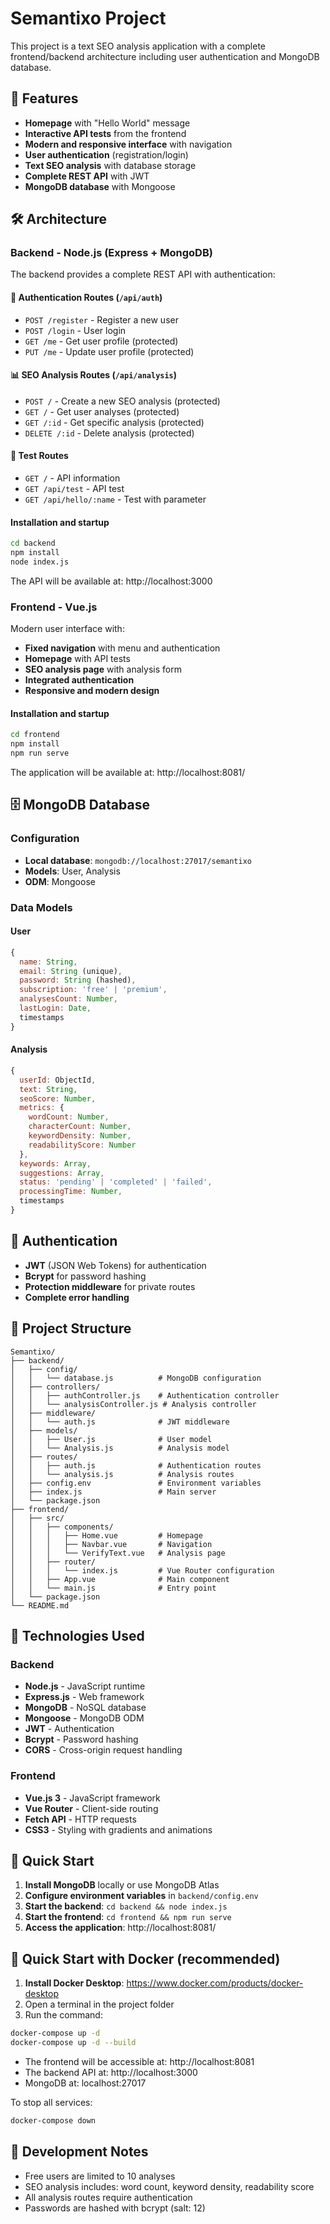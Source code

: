 # Semantixo Project 

This project is a text SEO analysis application with a complete frontend/backend architecture including user authentication and MongoDB database.

## 🚀 Features

- **Homepage** with "Hello World" message
- **Interactive API tests** from the frontend
- **Modern and responsive interface** with navigation
- **User authentication** (registration/login)
- **Text SEO analysis** with database storage
- **Complete REST API** with JWT
- **MongoDB database** with Mongoose

## 🛠️ Architecture

### Backend - Node.js (Express + MongoDB)

The backend provides a complete REST API with authentication:

#### 🔐 **Authentication Routes** (`/api/auth`)
- `POST /register` - Register a new user
- `POST /login` - User login
- `GET /me` - Get user profile (protected)
- `PUT /me` - Update user profile (protected)

#### 📊 **SEO Analysis Routes** (`/api/analysis`)
- `POST /` - Create a new SEO analysis (protected)
- `GET /` - Get user analyses (protected)
- `GET /:id` - Get specific analysis (protected)
- `DELETE /:id` - Delete analysis (protected)

#### 🧪 **Test Routes**
- `GET /` - API information
- `GET /api/test` - API test
- `GET /api/hello/:name` - Test with parameter

#### Installation and startup

```bash
cd backend 
npm install
node index.js
```

The API will be available at: http://localhost:3000

### Frontend - Vue.js

Modern user interface with:
- **Fixed navigation** with menu and authentication
- **Homepage** with API tests
- **SEO analysis page** with analysis form
- **Integrated authentication**
- **Responsive and modern design**

#### Installation and startup

```bash
cd frontend
npm install
npm run serve
```

The application will be available at: http://localhost:8081/

## 🗄️ MongoDB Database

### Configuration
- **Local database**: `mongodb://localhost:27017/semantixo`
- **Models**: User, Analysis
- **ODM**: Mongoose

### Data Models

#### User
```javascript
{
  name: String,
  email: String (unique),
  password: String (hashed),
  subscription: 'free' | 'premium',
  analysesCount: Number,
  lastLogin: Date,
  timestamps
}
```

#### Analysis
```javascript
{
  userId: ObjectId,
  text: String,
  seoScore: Number,
  metrics: {
    wordCount: Number,
    characterCount: Number,
    keywordDensity: Number,
    readabilityScore: Number
  },
  keywords: Array,
  suggestions: Array,
  status: 'pending' | 'completed' | 'failed',
  processingTime: Number,
  timestamps
}
```

## 🔐 Authentication

- **JWT** (JSON Web Tokens) for authentication
- **Bcrypt** for password hashing
- **Protection middleware** for private routes
- **Complete error handling**

## 📁 Project Structure

```
Semantixo/
├── backend/
│   ├── config/
│   │   └── database.js          # MongoDB configuration
│   ├── controllers/
│   │   ├── authController.js    # Authentication controller
│   │   └── analysisController.js # Analysis controller
│   ├── middleware/
│   │   └── auth.js              # JWT middleware
│   ├── models/
│   │   ├── User.js              # User model
│   │   └── Analysis.js          # Analysis model
│   ├── routes/
│   │   ├── auth.js              # Authentication routes
│   │   └── analysis.js          # Analysis routes
│   ├── config.env               # Environment variables
│   ├── index.js                 # Main server
│   └── package.json
├── frontend/
│   ├── src/
│   │   ├── components/
│   │   │   ├── Home.vue         # Homepage
│   │   │   ├── Navbar.vue       # Navigation
│   │   │   └── VerifyText.vue   # Analysis page
│   │   ├── router/
│   │   │   └── index.js         # Vue Router configuration
│   │   ├── App.vue              # Main component
│   │   └── main.js              # Entry point
│   └── package.json
└── README.md
```

## 🔧 Technologies Used

### Backend
- **Node.js** - JavaScript runtime
- **Express.js** - Web framework
- **MongoDB** - NoSQL database
- **Mongoose** - MongoDB ODM
- **JWT** - Authentication
- **Bcrypt** - Password hashing
- **CORS** - Cross-origin request handling

### Frontend
- **Vue.js 3** - JavaScript framework
- **Vue Router** - Client-side routing
- **Fetch API** - HTTP requests
- **CSS3** - Styling with gradients and animations

## 🚀 Quick Start

1. **Install MongoDB** locally or use MongoDB Atlas
2. **Configure environment variables** in `backend/config.env`
3. **Start the backend**: `cd backend && node index.js`
4. **Start the frontend**: `cd frontend && npm run serve`
5. **Access the application**: http://localhost:8081/

## 🚀 Quick Start with Docker (recommended)

1. **Install Docker Desktop**: https://www.docker.com/products/docker-desktop
2. Open a terminal in the project folder
3. Run the command:

```bash
docker-compose up -d
docker-compose up -d --build
```

- The frontend will be accessible at: http://localhost:8081
- The backend API at: http://localhost:3000
- MongoDB at: localhost:27017

To stop all services:

```bash
docker-compose down
```

## 📝 Development Notes

- Free users are limited to 10 analyses
- SEO analysis includes: word count, keyword density, readability score
- All analysis routes require authentication
- Passwords are hashed with bcrypt (salt: 12)
